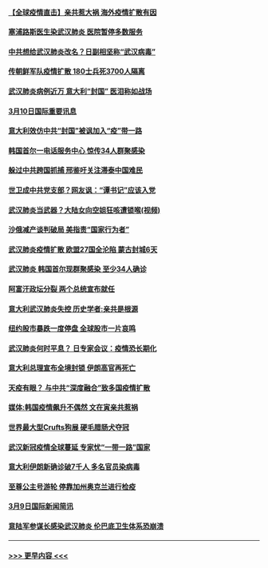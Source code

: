 #### [【全球疫情直击】亲共惹大祸 海外疫情扩散有因](../pages/prog202/a102796399.md?t=03102002) 
#### [塞浦路斯医生染武汉肺炎 医院暂停多数服务](../pages/prog202/a102796329.md?t=03102002) 
#### [中共想给武汉肺炎改名？日副相坚称“武汉病毒”](../pages/prog202/a102796323.md?t=03102002) 
#### [传朝鲜军队疫情扩散 180士兵死3700人隔离](../pages/prog202/a102796288.md?t=03102002) 
#### [武汉肺炎病例近万 意大利“封国” 医泪称如战场](../pages/prog202/a102796246.md?t=03102002) 
#### [3月10日国际重要讯息](../pages/prog202/a102796259.md?t=03102002) 
#### [意大利效仿中共“封国”被讽加入“疫”带一路](../pages/prog202/a102796225.md?t=03102002) 
#### [韩国首尔一电话服务中心 惊传34人群聚感染](../pages/prog202/a102796219.md?t=03102002) 
#### [躲过中共跨国抓捕 邢鉴吁关注滞泰中国难民](../pages/prog202/a102796153.md?t=03102002) 
#### [世卫成中共党支部？网友讽：“谭书记”应该入党](../pages/prog202/a102796126.md?t=03102002) 
#### [武汉肺炎当武器？大陆女向空姐狂咳遭锁喉(视频)](../pages/prog202/a102796123.md?t=03102002) 
#### [沙俄减产谈判破局 美指责“国家行为者”](../pages/prog202/a102796070.md?t=03102002) 
#### [武汉肺炎疫情扩散 欧盟27国全沦陷 蒙古封城6天](../pages/prog202/a102796062.md?t=03102002) 
#### [武汉肺炎 韩国首尔现群聚感染 至少34人确诊](../pages/prog202/a102796022.md?t=03102002) 
#### [阿富汗政坛分裂 两个总统宣布就任](../pages/prog202/a102795993.md?t=03102002) 
#### [意大利武汉肺炎失控 历史学者:亲共是根源](../pages/prog202/a102795951.md?t=03102002) 
#### [纽约股市暴跌一度停盘 全球股市一片哀鸣](../pages/prog202/a102795870.md?t=03102002) 
#### [武汉肺炎何时平息？ 日专家会议：疫情恐长期化](../pages/prog202/a102795825.md?t=03102002) 
#### [意大利总理宣布全境封锁 伊朗高官再死亡](../pages/prog202/a102795862.md?t=03102002) 
#### [天疫有眼？ 与中共“深度融合”致多国疫情扩散](../pages/prog202/a102795835.md?t=03102002) 
#### [媒体:韩国疫情飙升不偶然 文在寅亲共惹祸](../pages/prog202/a102795710.md?t=03102002) 
#### [世界最大型Crufts狗展 硬毛腊肠犬夺冠](../pages/prog202/a102795792.md?t=03102002) 
#### [武汉新冠疫情全球蔓延 专家忧“一带一路”国家](../pages/prog202/a102795789.md?t=03102002) 
#### [意大利伊朗新确诊破7千人 多名官员染病毒](../pages/prog202/a102795622.md?t=03102002) 
#### [至尊公主号游轮 停靠加州奥克兰进行检疫](../pages/prog202/a102795617.md?t=03102002) 
#### [3月9日国际新闻简讯](../pages/prog202/a102795348.md?t=03102002) 
#### [意陆军参谋长感染武汉肺炎 伦巴底卫生体系恐崩溃](../pages/prog202/a102795357.md?t=03102002) 

----
#### [ >>> 更早内容 <<< ](../indexes/prog202-earlier.md)
